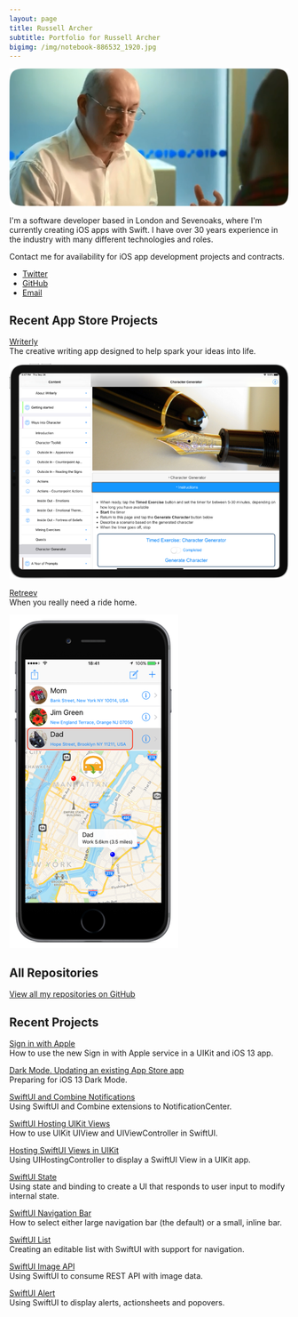 ```yaml
---
layout: page
title: Russell Archer
subtitle: Portfolio for Russell Archer
bigimg: /img/notebook-886532_1920.jpg
---
```


![](/img/designCons-2.png)

I'm a software developer based in London and Sevenoaks, where I'm currently creating iOS apps with Swift.
I have over 30 years experience in the industry with many different technologies and roles.

Contact me for availability for iOS app development projects and contracts.

* [Twitter](https://twitter.com/Russell_Archer)
* [GitHub](https://russell-archer.github.io)
* [Email](mailto:russellDOTarcherATmac.com)

## Recent App Store Projects
[Writerly](https://russell-archer.github.io/Writerly/)<br/>
The creative writing app designed to help spark your ideas into life.

![](/img/writerly-ad1.png)

[Retreev](https://russell-archer.github.io/Retreev/)<br/>
When you really need a ride home.

![](/img/retreev-ad1.png)

## All Repositories
[View all my repositories on GitHub](https://github.com/russell-archer?tab=repositories)<br/>

## Recent Projects
[Sign in with Apple](https://github.com/russell-archer/AppleSignInDemo)<br/>
How to use the new Sign in with Apple service in a UIKit and iOS 13 app.

[Dark Mode. Updating an existing App Store app](https://github.com/russell-archer/DarkModeDemo-UIKit)<br/>
Preparing for iOS 13 Dark Mode.

[SwiftUI and Combine Notifications](https://github.com/russell-archer/SwiftUI-Combine-NotificationDemo)<br/>
Using SwiftUI and Combine extensions to NotificationCenter.

[SwiftUI Hosting UIKit Views](https://github.com/russell-archer/SwiftUI-SwiftUIHostingUIKit)<br/>
How to use UIKit UIView and UIViewController in SwiftUI.

[Hosting SwiftUI Views in UIKit](https://github.com/russell-archer/SwiftUI-UIKitHostingSwiftUI)<br/>
Using UIHostingController to display a SwiftUI View in a UIKit app.

[SwiftUI State](https://github.com/russell-archer/SwiftUI-StateDemo)<br/>
Using state and binding to create a UI that responds to user input to modify internal state.

[SwiftUI Navigation Bar](https://github.com/russell-archer/SwiftUI-NavBarDemo)<br/>
How to select either large navigation bar (the default) or a small, inline bar.

[SwiftUI List](https://github.com/russell-archer/SwiftUI-ListDemo)<br/>
Creating an editable list with SwiftUI with support for navigation.

[SwiftUI Image API](https://github.com/russell-archer/SwiftUI-ImageAPIDemo)<br/>
Using SwiftUI to consume REST API with image data.

[SwiftUI Alert](https://github.com/russell-archer/SwiftUI-AlertDemo)<br/>
Using SwiftUI to display alerts, actionsheets and popovers.
